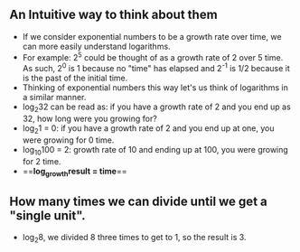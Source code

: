 ## An Intuitive way to think about them
- If we consider exponential numbers to be a growth rate over time, we can more easily understand logarithms.
- For example: 2<sup>5</sup> could be thought of as a growth rate of 2 over 5 time. As such, 2<sup>0</sup> is 1 because no "time" has elapsed and 2<sup>-1</sup> is 1/2 because it is the past of the initial time.
- Thinking of exponential numbers this way let's us think of logarithms in a similar manner.
- log<sub>2</sub>32 can be read as: if you have a growth rate of 2 and you end up as 32, how long were you growing for? 
- log<sub>2</sub>1 = 0: if you have a growth rate of 2 and you end up at one, you were growing for 0 time.
- log<sub>10</sub>100 = 2: growth rate of 10 and ending up at 100, you were growing for 2 time.
- ==**log<sub>growth</sub>result = time**==

## How many times we can divide until we get a "single unit".
- log<sub>2</sub>8, we divided 8 three times to get to 1, so the result is 3.